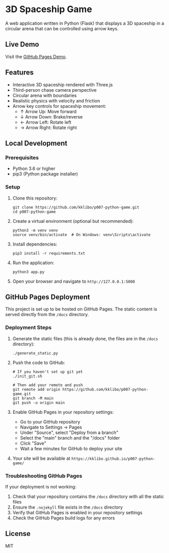 # 3D Spaceship Game

A web application written in Python (Flask) that displays a 3D spaceship in a circular arena that can be controlled using arrow keys.

## Live Demo

Visit the [GitHub Pages Demo](https://kklibo.github.io/p007-python-game/).

## Features

- Interactive 3D spaceship rendered with Three.js
- Third-person chase camera perspective
- Circular arena with boundaries
- Realistic physics with velocity and friction
- Arrow key controls for spaceship movement:
  - ↑ Arrow Up: Move forward
  - ↓ Arrow Down: Brake/reverse
  - ← Arrow Left: Rotate left
  - → Arrow Right: Rotate right

## Local Development

### Prerequisites

- Python 3.6 or higher
- pip3 (Python package installer)

### Setup

1. Clone this repository:
   ```
   git clone https://github.com/kklibo/p007-python-game.git
   cd p007-python-game
   ```

2. Create a virtual environment (optional but recommended):
   ```
   python3 -m venv venv
   source venv/bin/activate  # On Windows: venv\Scripts\activate
   ```

3. Install dependencies:
   ```
   pip3 install -r requirements.txt
   ```

4. Run the application:
   ```
   python3 app.py
   ```

5. Open your browser and navigate to `http://127.0.0.1:5000`

## GitHub Pages Deployment

This project is set up to be hosted on GitHub Pages. The static content is served directly from the `/docs` directory.

### Deployment Steps

1. Generate the static files (this is already done, the files are in the `/docs` directory):
   ```
   ./generate_static.py
   ```

2. Push the code to GitHub:
   ```
   # If you haven't set up git yet
   ./init_git.sh
   
   # Then add your remote and push
   git remote add origin https://github.com/kklibo/p007-python-game.git
   git branch -M main
   git push -u origin main
   ```

3. Enable GitHub Pages in your repository settings:
   - Go to your GitHub repository
   - Navigate to Settings → Pages
   - Under "Source", select "Deploy from a branch"
   - Select the "main" branch and the "/docs" folder
   - Click "Save"
   - Wait a few minutes for GitHub to deploy your site

4. Your site will be available at `https://kklibo.github.io/p007-python-game/`

### Troubleshooting GitHub Pages

If your deployment is not working:

1. Check that your repository contains the `/docs` directory with all the static files
2. Ensure the `.nojekyll` file exists in the `/docs` directory
3. Verify that GitHub Pages is enabled in your repository settings
4. Check the GitHub Pages build logs for any errors

## License

MIT 